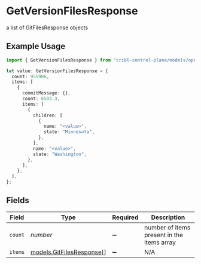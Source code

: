 # GetVersionFilesResponse

a list of GitFilesResponse objects

## Example Usage

```typescript
import { GetVersionFilesResponse } from "cribl-control-plane/models/operations";

let value: GetVersionFilesResponse = {
  count: 955986,
  items: [
    {
      commitMessage: {},
      count: 6503.3,
      items: [
        {
          children: [
            {
              name: "<value>",
              state: "Minnesota",
            },
          ],
          name: "<value>",
          state: "Washington",
        },
      ],
    },
  ],
};
```

## Fields

| Field                                                         | Type                                                          | Required                                                      | Description                                                   |
| ------------------------------------------------------------- | ------------------------------------------------------------- | ------------------------------------------------------------- | ------------------------------------------------------------- |
| `count`                                                       | *number*                                                      | :heavy_minus_sign:                                            | number of items present in the items array                    |
| `items`                                                       | [models.GitFilesResponse](../../models/gitfilesresponse.md)[] | :heavy_minus_sign:                                            | N/A                                                           |